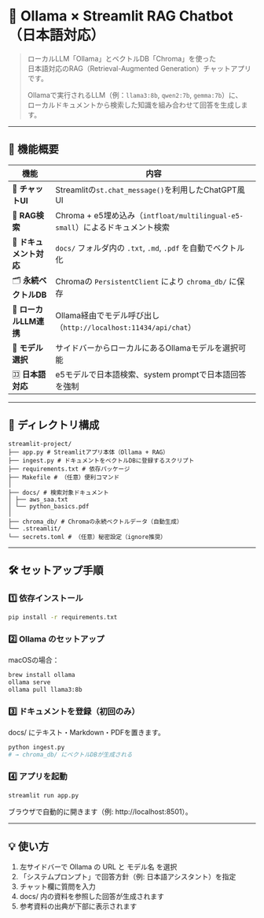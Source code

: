 # 🦙 Ollama × Streamlit RAG Chatbot（日本語対応）

> ローカルLLM「Ollama」とベクトルDB「Chroma」を使った  
> 日本語対応のRAG（Retrieval-Augmented Generation）チャットアプリです。  
>
> Ollamaで実行されるLLM（例：`llama3:8b`, `qwen2:7b`, `gemma:7b`）に、  
> ローカルドキュメントから検索した知識を組み合わせて回答を生成します。

---

## 🚀 機能概要

| 機能 | 内容 |
|------|------|
| 💬 **チャットUI** | Streamlitの`st.chat_message()`を利用したChatGPT風UI |
| 🧠 **RAG検索** | Chroma + e5埋め込み（`intfloat/multilingual-e5-small`）によるドキュメント検索 |
| 📄 **ドキュメント対応** | `docs/` フォルダ内の `.txt`, `.md`, `.pdf` を自動でベクトル化 |
| 🗂️ **永続ベクトルDB** | Chromaの `PersistentClient` により `chroma_db/` に保存 |
| 🦙 **ローカルLLM連携** | Ollama経由でモデル呼び出し（`http://localhost:11434/api/chat`） |
| 🧩 **モデル選択** | サイドバーからローカルにあるOllamaモデルを選択可能 |
| 🈁 **日本語対応** | e5モデルで日本語検索、system promptで日本語回答を強制 |

---
## 🧩 ディレクトリ構成
```
streamlit-project/
├── app.py # Streamlitアプリ本体（Ollama + RAG）
├── ingest.py # ドキュメントをベクトルDBに登録するスクリプト
├── requirements.txt # 依存パッケージ
├── Makefile # （任意）便利コマンド
│
├── docs/ # 検索対象ドキュメント
│ ├── aws_saa.txt
│ └── python_basics.pdf
│
├── chroma_db/ # Chromaの永続ベクトルデータ（自動生成）
└── .streamlit/
└── secrets.toml # （任意）秘密設定（ignore推奨）
```

---
## 🛠️ セットアップ手順

### 1️⃣ 依存インストール

```bash
pip install -r requirements.txt
```

### 2️⃣ Ollama のセットアップ

macOSの場合：
```bash
brew install ollama
ollama serve
ollama pull llama3:8b
```

### 3️⃣ ドキュメントを登録（初回のみ）

docs/ にテキスト・Markdown・PDFを置きます。
```bash
python ingest.py
# → chroma_db/ にベクトルDBが生成される
```

### 4️⃣ アプリを起動
```bash
streamlit run app.py
```
ブラウザで自動的に開きます（例: http://localhost:8501）。

---
## 💡 使い方
1. 左サイドバーで Ollama の URL と モデル名 を選択
2. 「システムプロンプト」で回答方針（例: 日本語アシスタント）を指定
3. チャット欄に質問を入力
4. docs/ 内の資料を参照した回答が生成されます
5. 参考資料の出典が下部に表示されます

